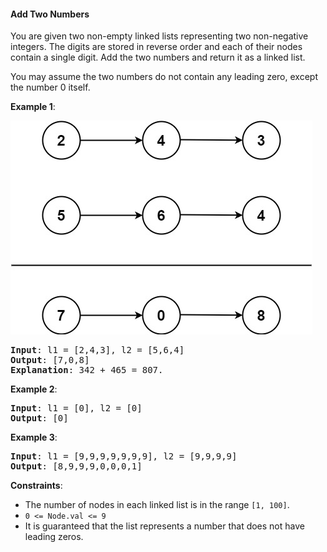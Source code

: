 #### Add Two Numbers

You are given two non-empty linked lists representing two non-negative
integers. The digits are stored in reverse order and each of their nodes
contain a single digit. Add the two numbers and return it as a linked list.

You may assume the two numbers do not contain any leading zero, except the
number 0 itself.

**Example 1**:

![](example_1.jpg)
<pre>
<b>Input</b>: l1 = [2,4,3], l2 = [5,6,4]
<b>Output</b>: [7,0,8]
<b>Explanation</b>: 342 + 465 = 807.
</pre>

**Example 2**:
<pre>
<b>Input</b>: l1 = [0], l2 = [0]
<b>Output</b>: [0]
</pre>

**Example 3**:
<pre>
<b>Input</b>: l1 = [9,9,9,9,9,9,9], l2 = [9,9,9,9]
<b>Output</b>: [8,9,9,9,0,0,0,1]
</pre>

**Constraints**:
* The number of nodes in each linked list is in the range `[1, 100]`.
* `0 <= Node.val <= 9`
* It is guaranteed that the list represents a number that does not have leading zeros.
